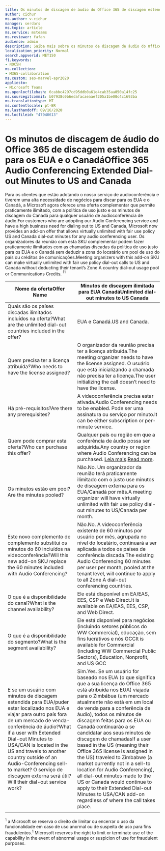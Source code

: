 ```yaml
---
title: Os minutos de discagem de áudio do Office 365 de discagem estendida para os EUA e o Canadá
author: cichur
ms.author: v-cichur
manager: serdars
ms.topic: article
ms.service: msteams
ms.reviewer: fafan
audience: admin
description: Saiba mais sobre os minutos de discagem de áudio do Office 365 de discagem estendida para os EUA e o Canadá.
localization_priority: Normal
search.appverid: MET150
f1.keywords:
- NOCSH
ms.collection:
- M365-collaboration
ms.custom: seo-marvel-apr2020
appliesto:
- Microsoft Teams
ms.openlocfilehash: 6cabbc4297cd95ddb0a61e4cab35aa050a14fc25
ms.sourcegitcommit: b07938c0b6edafacaeaaef205a1be00c4c1693ba
ms.translationtype: MT
ms.contentlocale: pt-BR
ms.lasthandoff: 09/16/2020
ms.locfileid: "47940613"
---
```

# <a name="office-365-audio-conferencing-extended-dial-out-minutes-to-us-and-canada"></a><span data-ttu-id="f7efc-103">Os minutos de discagem de áudio do Office 365 de discagem estendida para os EUA e o Canadá</span><span class="sxs-lookup"><span data-stu-id="f7efc-103">Office 365 Audio Conferencing Extended Dial-out Minutes to US and Canada</span></span>

<span data-ttu-id="f7efc-104">Para os clientes que estão adotando o nosso serviço de audioconferência e tiverem uma alta necessidade de negócios para discar para os EUA e o Canadá, a Microsoft agora oferece uma oferta complementar que permite praticamente ilimitado, com a política de uso justo e os minutos de discagem do Canadá para qualquer usuário de audioconferência de áudio.</span><span class="sxs-lookup"><span data-stu-id="f7efc-104">For customers who are adopting our Audio Conferencing service and have a high business need for dialing out to US and Canada, Microsoft now provides an add-on offer that allows virtually unlimited with fair use policy US and Canada dial-out minutes for any audio conferencing user.</span></span> <span data-ttu-id="f7efc-105">Os organizadores da reunião com esta SKU complementar podem fazer praticamente ilimitados com as chamadas discadas da política de uso justo para os EUA e o Canadá sem deduzir a zona do locatário um pool de uso do país ou créditos de comunicações.</span><span class="sxs-lookup"><span data-stu-id="f7efc-105">Meeting organizers with this add-on SKU can make virtually unlimited with fair use policy dial-out calls to US and Canada without deducting their tenant’s Zone A country dial-out usage pool or Communications Credits.</span></span> <span data-ttu-id="f7efc-106"><sup>1</sup></span><span class="sxs-lookup"><span data-stu-id="f7efc-106"><sup>1</sup></span></span>

|<span data-ttu-id="f7efc-107">Nome da oferta</span><span class="sxs-lookup"><span data-stu-id="f7efc-107">Offer Name</span></span> | <span data-ttu-id="f7efc-108">Minutos de discagem ilimitada para EUA Canadá</span><span class="sxs-lookup"><span data-stu-id="f7efc-108">Unlimited dial-out minutes to US Canada</span></span> |
|-----|------|
| <span data-ttu-id="f7efc-109">Quais são os países discadas ilimitados incluídos na oferta?</span><span class="sxs-lookup"><span data-stu-id="f7efc-109">What are the unlimited dial-out countries included in the offer?</span></span>| <span data-ttu-id="f7efc-110">EUA e Canadá.</span><span class="sxs-lookup"><span data-stu-id="f7efc-110">US and Canada.</span></span>|
| <span data-ttu-id="f7efc-111">Quem precisa ter a licença atribuída?</span><span class="sxs-lookup"><span data-stu-id="f7efc-111">Who needs to have the license assigned?</span></span> | <span data-ttu-id="f7efc-112">O organizador da reunião precisa ter a licença atribuída.</span><span class="sxs-lookup"><span data-stu-id="f7efc-112">The meeting organizer needs to have the license assigned.</span></span> <span data-ttu-id="f7efc-113">O usuário que está inicializando a chamada não precisa ter a licença.</span><span class="sxs-lookup"><span data-stu-id="f7efc-113">The user initializing the call doesn’t need to have the license.</span></span> |
| <span data-ttu-id="f7efc-114">Há pré-requisitos?</span><span class="sxs-lookup"><span data-stu-id="f7efc-114">Are there any prerequisites?</span></span> | <span data-ttu-id="f7efc-115">A videoconferência precisa estar ativada.</span><span class="sxs-lookup"><span data-stu-id="f7efc-115">Audio Conferencing needs to be enabled.</span></span> <span data-ttu-id="f7efc-116">Pode ser uma assinatura ou serviço por minuto.</span><span class="sxs-lookup"><span data-stu-id="f7efc-116">It can be either subscription or per-minute service.</span></span>|
| <span data-ttu-id="f7efc-117">Quem pode comprar esta oferta?</span><span class="sxs-lookup"><span data-stu-id="f7efc-117">Who can purchase this offer?</span></span> | <span data-ttu-id="f7efc-118">Qualquer país ou região em que a conferência de áudio possa ser adquirida.</span><span class="sxs-lookup"><span data-stu-id="f7efc-118">Any country or region where Audio Conferencing can be purchased.</span></span> <span data-ttu-id="f7efc-119">[Leia mais](country-and-region-availability-for-audio-conferencing-and-calling-plans/country-and-region-availability-for-audio-conferencing-and-calling-plans.md).</span><span class="sxs-lookup"><span data-stu-id="f7efc-119">[Read more](country-and-region-availability-for-audio-conferencing-and-calling-plans/country-and-region-availability-for-audio-conferencing-and-calling-plans.md).</span></span>|
| <span data-ttu-id="f7efc-120">Os minutos estão em pool?</span><span class="sxs-lookup"><span data-stu-id="f7efc-120">Are the minutes pooled?</span></span>  |<span data-ttu-id="f7efc-121">Não.</span><span class="sxs-lookup"><span data-stu-id="f7efc-121">No.</span></span> <span data-ttu-id="f7efc-122">Um organizador da reunião terá praticamente ilimitado com o justo use minutos de discagem externa para os EUA/Canadá por mês.</span><span class="sxs-lookup"><span data-stu-id="f7efc-122">A meeting organizer will have virtually unlimited with fair use policy dial-out minutes to US/Canada per month.</span></span> |
| <span data-ttu-id="f7efc-123">Este novo complemento de complemento substitui os minutos do 60 incluídos na videoconferência?</span><span class="sxs-lookup"><span data-stu-id="f7efc-123">Will this new add-on SKU replace the 60 minutes included with Audio Conferencing?</span></span> | <span data-ttu-id="f7efc-124">Não.</span><span class="sxs-lookup"><span data-stu-id="f7efc-124">No.</span></span> <span data-ttu-id="f7efc-125">A videoconferência existente de 60 minutos por usuário por mês, agrupada no nível do locatário, continuará a ser aplicada a todos os países de conferência discada.</span><span class="sxs-lookup"><span data-stu-id="f7efc-125">The existing Audio Conferencing 60 minutes per user per month, pooled at the tenant level, will continue to apply to all Zone A dial-out conferencing countries.</span></span>|
| <span data-ttu-id="f7efc-126">O que é a disponibilidade do canal?</span><span class="sxs-lookup"><span data-stu-id="f7efc-126">What is the channel availability?</span></span>  | <span data-ttu-id="f7efc-127">Ele está disponível em EA/EAS, EES, CSP e Web Direct.</span><span class="sxs-lookup"><span data-stu-id="f7efc-127">It is available on EA/EAS, EES, CSP, and Web Direct.</span></span>  |
| <span data-ttu-id="f7efc-128">O que é a disponibilidade do segmento?</span><span class="sxs-lookup"><span data-stu-id="f7efc-128">What is the segment availability?</span></span> | <span data-ttu-id="f7efc-129">Ele está disponível para negócios (incluindo setores públicos do WW Commercial), educação, sem fins lucrativos e nós GCC</span><span class="sxs-lookup"><span data-stu-id="f7efc-129">It is available for Commercial (including WW Commercial Public Sectors), Education, Nonprofit, and US GCC</span></span> |
| <span data-ttu-id="f7efc-130">E se um usuário com minutos de discagem estendida para EUA/puder estar localizado nos EUA e viajar para outro país fora de um mercado de venda-conferência de áudio?</span><span class="sxs-lookup"><span data-stu-id="f7efc-130">What if a user with Extended Dial-out Minutes to USA/CAN is located in the US and travels to another country outside of an Audio-Conferencing sell-to market?</span></span> <span data-ttu-id="f7efc-131">O serviço de discagem externa será útil?</span><span class="sxs-lookup"><span data-stu-id="f7efc-131">Will their dial-out service work?</span></span> | <span data-ttu-id="f7efc-132">Sim.</span><span class="sxs-lookup"><span data-stu-id="f7efc-132">Yes.</span></span> <span data-ttu-id="f7efc-133">Se um usuário for baseado nos EUA (o que significa que a sua licença do Office 365 está atribuída nos EUA) viajada para o Zimbábue (um mercado atualmente não está em um local de venda para a conferência de áudio), todos os minutos de discagem feitas para os EUA ou Canadá continuarão a se candidatar aos seus minutos de discagem de chamadas</span><span class="sxs-lookup"><span data-stu-id="f7efc-133">If a user based in the US (meaning their Office 365 license is assigned in the US) traveled to Zimbabwe (a market currently not in a sell-to location for Audio Conferencing), all dial-out minutes made to the US or Canada would continue to apply to their Extended Dial-out Minutes to USA/CAN add-on regardless of where the call takes place.</span></span> |
|||

<span data-ttu-id="f7efc-134"><sup>1</sup> a Microsoft se reserva o direito de limitar ou encerrar o uso da funcionalidade em caso de uso anormal ou de suspeita de uso para fins fraudulentos.</span><span class="sxs-lookup"><span data-stu-id="f7efc-134"><sup>1</sup> Microsoft reserves the right to limit or terminate use of the capability in the event of abnormal usage or suspicion of use for fraudulent purposes.</span></span>

